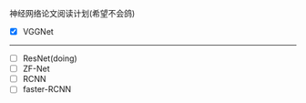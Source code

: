 神经网络论文阅读计划(希望不会鸽)
- [x] VGGNet
---------------------------
- [ ] ResNet(doing)
- [ ] ZF-Net
- [ ] RCNN
- [ ] faster-RCNN
